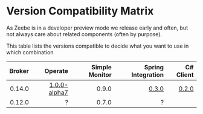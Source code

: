 # Version Compatibility Matrix

As Zeebe is in a developer preview mode we release early and often, but not always care about related components (often by purpose). 

This table lists the versions compatible to decide what you want to use in which combination

| Broker     | Operate       | Simple Monitor | Spring Integration | C# Client |
| ----------:| -------------:| --------------:|  -----------------:| ---------:|
| 0.14.0     | [1.0.0-alpha7](https://app.camunda.com/nexus/content/groups/operate/org/camunda/operate/camunda-operate-distro/1.0.0-alpha7/)  | 0.9.0          | [0.3.0](https://github.com/zeebe-io/spring-zeebe/releases/tag/0.3.0)              | [0.2.0](https://github.com/zeebe-io/zb-csharp-client/releases/tag/0.2.0)     |
| 0.12.0     | ?             | 0.7.0          | ?                  |           |


